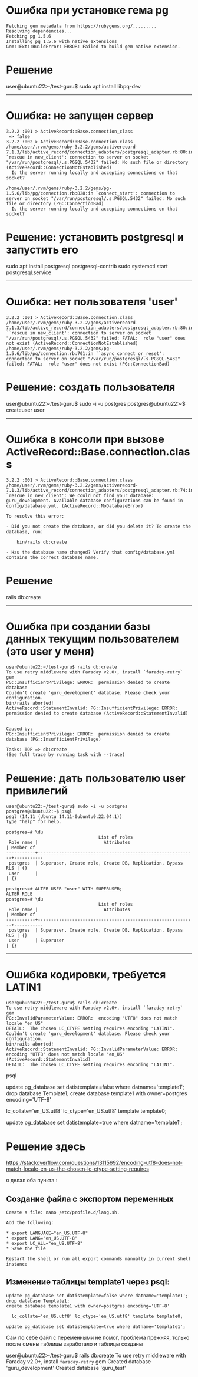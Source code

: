 # Ошибка при установке гема pg
```user@ubuntu22:~/test-guru$ bundle
Fetching gem metadata from https://rubygems.org/.........
Resolving dependencies...
Fetching pg 1.5.6
Installing pg 1.5.6 with native extensions
Gem::Ext::BuildError: ERROR: Failed to build gem native extension.
```

# Решение
user@ubuntu22:~/test-guru$ sudo apt install libpq-dev
************************

# Ошибка: не запущен сервер
```
3.2.2 :001 > ActiveRecord::Base.connection_class
 => false 
3.2.2 :002 > ActiveRecord::Base.connection.class
/home/user/.rvm/gems/ruby-3.2.2/gems/activerecord-7.1.3/lib/active_record/connection_adapters/postgresql_adapter.rb:80:in `rescue in new_client': connection to server on socket "/var/run/postgresql/.s.PGSQL.5432" failed: No such file or directory (ActiveRecord::ConnectionNotEstablished)
  Is the server running locally and accepting connections on that socket?

/home/user/.rvm/gems/ruby-3.2.2/gems/pg-1.5.6/lib/pg/connection.rb:828:in `connect_start': connection to server on socket "/var/run/postgresql/.s.PGSQL.5432" failed: No such file or directory (PG::ConnectionBad)
  Is the server running locally and accepting connections on that socket?
```

# Решение: установить postgresql и запустить его
sudo apt install postgresql postgresql-contrib
sudo systemctl start postgresql.service
************************

# Ошибка: нет пользователя 'user'
```
3.2.2 :001 > ActiveRecord::Base.connection.class
/home/user/.rvm/gems/ruby-3.2.2/gems/activerecord-7.1.3/lib/active_record/connection_adapters/postgresql_adapter.rb:80:in ``rescue in new_client': connection to server on socket "/var/run/postgresql/.s.PGSQL.5432" failed: FATAL:  role "user" does not exist (ActiveRecord::ConnectionNotEstablished)
/home/user/.rvm/gems/ruby-3.2.2/gems/pg-1.5.6/lib/pg/connection.rb:701:in ``async_connect_or_reset': connection to server on socket "/var/run/postgresql/.s.PGSQL.5432" failed: FATAL:  role "user" does not exist (PG::ConnectionBad)
```
# Решение: создать пользователя
user@ubuntu22:~/test-guru$ sudo -i -u postgres
postgres@ubuntu22:~$ createuser user
************************

# Ошибка в консоли при вызове ActiveRecord::Base.connection.class
```
3.2.2 :001 > ActiveRecord::Base.connection.class
/home/user/.rvm/gems/ruby-3.2.2/gems/activerecord-7.1.3/lib/active_record/connection_adapters/postgresql_adapter.rb:74:in `rescue in new_client': We could not find your database: guru_development. Available database configurations can be found in config/database.yml. (ActiveRecord::NoDatabaseError)

To resolve this error:

- Did you not create the database, or did you delete it? To create the database, run:

    bin/rails db:create

- Has the database name changed? Verify that config/database.yml contains the correct database name.
```
# Решение

rails db:create
************************

# Ошибка при создании базы данных текущим пользователем (это user у меня)

```
user@ubuntu22:~/test-guru$ rails db:create
To use retry middleware with Faraday v2.0+, install `faraday-retry` gem
PG::InsufficientPrivilege: ERROR:  permission denied to create database
Couldn't create 'guru_development' database. Please check your configuration.
bin/rails aborted!
ActiveRecord::StatementInvalid: PG::InsufficientPrivilege: ERROR:  permission denied to create database (ActiveRecord::StatementInvalid)


Caused by:
PG::InsufficientPrivilege: ERROR:  permission denied to create database (PG::InsufficientPrivilege)

Tasks: TOP => db:create
(See full trace by running task with --trace)

```
# Решение: дать пользователю user привилегий
```
user@ubuntu22:~/test-guru$ sudo -i -u postgres
postgres@ubuntu22:~$ psql
psql (14.11 (Ubuntu 14.11-0ubuntu0.22.04.1))
Type "help" for help.

postgres=# \du
                                   List of roles
 Role name |                         Attributes                         | Member of 
-----------+------------------------------------------------------------+-----------
 postgres  | Superuser, Create role, Create DB, Replication, Bypass RLS | {}
 user      |                                                            | {}

postgres=# ALTER USER "user" WITH SUPERUSER;
ALTER ROLE
postgres=# \du
                                   List of roles
 Role name |                         Attributes                         | Member of 
-----------+------------------------------------------------------------+-----------
 postgres  | Superuser, Create role, Create DB, Replication, Bypass RLS | {}
 user      | Superuser                                                  | {}

```
************************
# Ошибка кодировки, требуется LATIN1

```
user@ubuntu22:~/test-guru$ rails db:create
To use retry middleware with Faraday v2.0+, install `faraday-retry` gem
PG::InvalidParameterValue: ERROR:  encoding "UTF8" does not match locale "en_US"
DETAIL:  The chosen LC_CTYPE setting requires encoding "LATIN1".
Couldn't create 'guru_development' database. Please check your configuration.
bin/rails aborted!
ActiveRecord::StatementInvalid: PG::InvalidParameterValue: ERROR:  encoding "UTF8" does not match locale "en_US" (ActiveRecord::StatementInvalid)
DETAIL:  The chosen LC_CTYPE setting requires encoding "LATIN1".
```


psql

update pg_database set datistemplate=false where datname='template1';
drop database Template1;
create database template1 with owner=postgres encoding='UTF-8'

  lc_collate='en_US.utf8' lc_ctype='en_US.utf8' template template0;

update pg_database set datistemplate=true where datname='template1';

# Решение здесь

https://stackoverflow.com/questions/13115692/encoding-utf8-does-not-match-locale-en-us-the-chosen-lc-ctype-setting-requires

я делал оба пункта : 

## Cоздание файла с экспортом переменных 

```
Create a file: nano /etc/profile.d/lang.sh.

Add the following:

* export LANGUAGE="en_US.UTF-8"
* export LANG="en_US.UTF-8"
* export LC_ALL="en_US.UTF-8"
* Save the file

Restart the shell or run all export commands manually in current shell instance
```


## Изменение таблицы template1 через psql:
```
update pg_database set datistemplate=false where datname='template1';
drop database Template1;
create database template1 with owner=postgres encoding='UTF-8'

  lc_collate='en_US.utf8' lc_ctype='en_US.utf8' template template0;

update pg_database set datistemplate=true where datname='template1';
```

Сам по себе файл с переменными не помог, проблема прежняя, только после смены таблицы заработало
и таблицы созданы

user@ubuntu22:~/test-guru$ rails db:create
To use retry middleware with Faraday v2.0+, install `faraday-retry` gem
Created database 'guru_development'
Created database 'guru_test'
